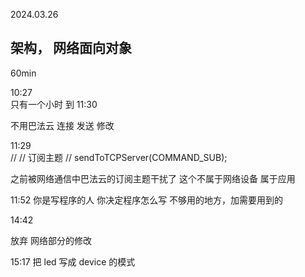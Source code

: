 2024.03.26

## 架构， 网络面向对象
60min

10:27   
只有一个小时
到 11:30

不用巴法云
连接
发送
修改


11:29   
        // // 订阅主题
        // sendToTCPServer(COMMAND_SUB);

之前被网络通信中巴法云的订阅主题干扰了
这个不属于网络设备
属于应用

11:52   你是写程序的人
你决定程序怎么写
不够用的地方，加需要用到的

14:42   

放弃 网络部分的修改

15:17   把 led 写成 device 的模式














